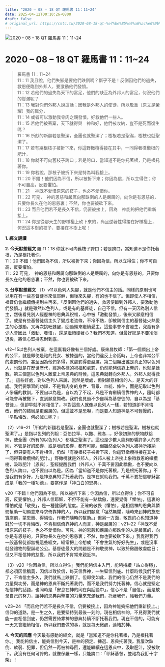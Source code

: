 ```yaml
---
title: "2020 – 08 – 18 QT 羅馬書 11：11~24"
date: 2025-04-12T00:10:26+0800
draft: false
# original_url: https://cmtc.tw/2020-08-18-qt-%e7%be%85%e9%a6%ac%e6%9b%b8-11%ef%bc%9a1124
---
```


![2020 – 08 – 18 QT 羅馬書 11：11\~24](/images/qt.jpg   "2020 – 08 – 18 QT 羅馬書 11：11\~24")

# 2020 – 08 – 18 QT 羅馬書 11：11\~24

> 羅馬書 11：11\~24  
> 11：11 我且說，他們失腳是要他們跌倒嗎？斷乎不是！反倒因他們的過失，救恩便臨到外邦人，要激動他們發憤。  
> 11：12 若他們的過失為天下的富足，他們的缺乏為外邦人的富足，何況他們的豐滿呢？  
> 11：13 我對你們外邦人說這話；因我是外邦人的使徒，所以敬重（原文是榮耀）我的職分，  
> 11：14 或者可以激動我骨肉之親發憤，好救他們一些人。  
> 11：15 若他們被丟棄，天下就得與　神和好，他們被收納，豈不是死而復生嗎？  
> 11：16 所獻的新麵若是聖潔，全團也就聖潔了；樹根若是聖潔，樹枝也就聖潔了。  
> 11：17 若有幾根枝子被折下來，你這野橄欖得接在其中，一同得著橄欖根的肥汁，  
> 11：18 你就不可向舊枝子誇口；若是誇口，當知道不是你托著根，乃是根托著你。  
> 11：19 你若說，那枝子被折下來是特為叫我接上。  
> 11：20 不錯！他們因為不信，所以被折下來；你因為信，所以立得住；你不可自高，反要懼怕。  
> 11：21 　神既不愛惜原來的枝子，也必不愛惜你。  
> 11：22 可見，　神的恩慈和嚴厲向那跌倒的人是嚴厲的，向你是有恩慈的，只要你長久在他的恩慈裏；不然，你也要被砍下來。  
> 11：23 而且他們若不是長久不信，仍要被接上，因為　神能夠把他們重新接上。  
> 11：24 你是從那天生的野橄欖上砍下來的，尚且逆著性得接在好橄欖上，何況這本樹的枝子，要接在本樹上呢！

**1. 經文誦讀**

**2.  今天默想經文**
羅 11：18 你就不可向舊枝子誇口；若是誇口，當知道不是你托著根，乃是根托著你。  
11：20 不錯！他們因為不信，所以被折下來；你因為信，所以立得住；你不可自高，反要懼怕。  
11：22 可見，　神的恩慈和嚴厲向那跌倒的人是嚴厲的，向你是有恩慈的，只要你長久在他的恩慈裏；不然，你也要被砍下來。

**3. 分享默想經文**
（1）v11以色列人失腳，就是他們不信主的話。同樣的原則也可以用在有一些基督徒本來信耶穌，但後來失腳，有的也不信了。但即使人不相信，福音仍會繼續傳揚到主再來，「反倒因他們的過失，救恩便臨到外邦人，要激動他們發憤。」就是雖然以色列人，或是有的基督徒，自己不信，但有一天因為別人信主，然後看見別人經歷神的恩典與祝福，心中被「激動發憤」，後來又願意相信了。或是有些基督徒信主久了變成老油條，不冷不熱，卻被剛信主的基督徒火熱愛主的心激勵，又再次挑旺甦醒，回過頭來繼續愛主。這些事會不會發生，究竟有多少人會因此「激動、發憤」，還是繼續硬著心？我們不知道，但最好總是不要冷淡退後，將信心堅持忍耐到底。

v12\~15以色列人被棄，在這裏看好像有三個好處。康來昌牧師：「第一個顯出上帝的公平，就是即使是祂的兒女、被揀選的，當他們違反上帝話時，上帝也非常公平的處罰他們，甚至因為他們多得，就處罰得更嚴厲。第二個顯出誰是真正的以色列人，也就是在歷世歷代，經過各樣的祝福和處罰，仍然能夠信靠上帝的，也就是餘數。第三個當以色列人離棄上帝恩典的時候，這恩典就轉向外邦人，外邦人就得救了。」這些好處，對以色列人來說，當然是壞處，但對願意相信的人，是天大的好處。我們要學習的功課，不是看肉身的身世、背景、血統、條件，而是記取以色列人慘痛的教訓，不要自以為是，自以為了不起，凡是不肯繼續信靠神的人，隨時都可能會再被撇下，直到願意悔改。我們也見過不少自稱為基督徒的，自以為是「基督徒」，但卻早就不肯相信了，神對這些人就像以色列人一樣，若知道卻不肯悔改，他們的結局是更嚴厲的，但這並不是恐嚇，而是要人知道神是不可輕慢的，「早點悔改，何必滅亡呢？」

（2）v16\~21「所獻的新麵若是聖潔，全團也就聖潔了；樹根若是聖潔，樹枝也就聖潔了。」是指以色列的列祖：亞伯拉罕、以撒、雅各…，好像初熟的祭物獻給神，使全團（所有的以色列人）都隨之聖潔了。這也是少數人能夠影響許多人的原則，不管是好的影響，或是壞的影響，都有可能。但雖然全以色列人被神所接納了，但只要有人不肯相信，仍然「有幾根枝子被折下來，你這野橄欖得接在其中，一同得著橄欖根的肥汁。」野橄欖就是外邦人，外邦人被上帝接上象徵救恩的橄欖樹，汲取肥汁（恩典），聖經提醒我們（外邦人）千萬不要因此驕傲，也不要向以色列人誇口，也不要自以為是。因為「當知道不是你托著根，乃是根托著你。」不是我們有多好，乃是神恩典的手托著我們，是神在幫助我們。千萬不要把信耶穌當成是「我的一種功德」，要當作是「神白白的恩典」。

v20「不錯！他們因為不信，所以被折下來；你因為信，所以立得住；你不可自高，反要懼怕。」外邦人信耶穌，不但不能有一點驕傲，還要覺得「懼怕」，這裏的懼怕就是「敬畏」，是一種健康的態度。正確的敬畏（懼怕），是相信神的恩典與憐憫幫助一切願意來尋求倚靠神的人，所以我們願意「坦然無懼，隨時來到神的施恩寶座前，蒙恩惠、得憐恤，作我們隨時的幫助。」但另一方面，敬畏的心也知道神對於一切不肯悔改，不肯相信倚靠神的人而言，神是嚴厲的：v21\~22「神既不愛惜原來的枝子，也必不愛惜你。可見，神的恩慈和嚴厲向那跌倒的人是嚴厲的，向你是有恩慈的，只要你長久在他的恩慈裏；不然，你也要被砍下來。」我覺得我們一般基督徒都無視這些經文，經常把上帝想成「不會生氣的好好先生」，或是沒事就發禮物的聖誕老公公。基督徒最大的問題是不夠敬畏神，以致於儆醒敬虔度日；但又不相信神的慈愛，所以我們不肯常來親近神。

（3）v20「你因為信，所以立得住」我們能夠信主入門，能夠持續「站立得穩」，都必須因信稱義，因信以致於信，每天信靠神，一生堅信到底。什麼時候我們不信了，不肯信主多久，我們就馬上跌倒了。但即使如此，我們的信心仍然不是我們的力量與功勞，而是神的恩典不斷托著我們，而不是我們努力托著神。信心就是堅定相信神的話語，也同時是「安息在神的同在與話語中」，信心不是「自信」，而是放棄自己的努力，讓神的恩典與聖靈的力量來充滿我們，托著我們，給我們力量。

v23\~24 「而且他們若不是長久不信，仍要被接上，因為神能夠把他們重新接上。」信仰的道路，是一生之久，是要堅持到最後一刻的。現在相信神的，不見得我們就能一直相信到底，仍然需要倚靠神的恩典持續不斷托著我們。現在不信的，可能有一天又會繼續相信，所以我們要做的事，就是每天儆醒，連結於神。

**4. 今天的回應**
今天最有感動的經文，就是「當知道不是你托著根，乃是根托著你。」我能夠信主，能夠信到今天，是神的預定、揀選、恩典托著我。我屢次跌倒、軟弱、犯罪，但仍然一再被神尋回，還能繼續在這恩典中，汲取肥汁，沒被砍下。我沒有任何可誇的，就像保羅一樣，只能誇口：「耶穌基督，並祂為我釘十字架」！

